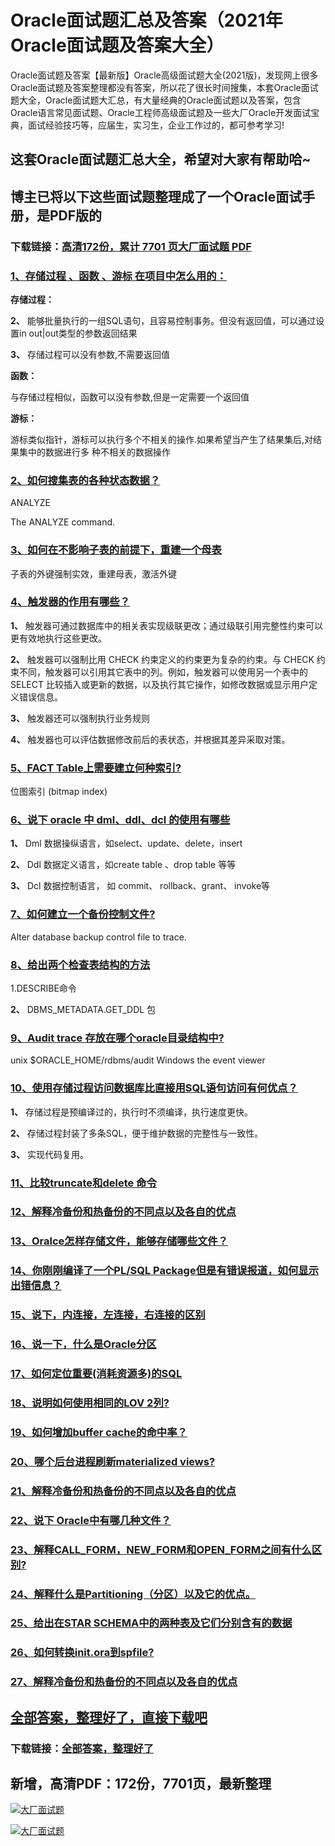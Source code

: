 # Oracle面试题汇总及答案（2021年Oracle面试题及答案大全）

Oracle面试题及答案【最新版】Oracle高级面试题大全(2021版)，发现网上很多Oracle面试题及答案整理都没有答案，所以花了很长时间搜集，本套Oracle面试题大全，Oracle面试题大汇总，有大量经典的Oracle面试题以及答案，包含Oracle语言常见面试题、Oracle工程师高级面试题及一些大厂Oracle开发面试宝典，面试经验技巧等，应届生，实习生，企业工作过的，都可参考学习!

## 这套Oracle面试题汇总大全，希望对大家有帮助哈~ 

## 博主已将以下这些面试题整理成了一个Oracle面试手册，是PDF版的

### 下载链接：[高清172份，累计 7701 页大厂面试题  PDF](https://github.com/javatechnorth/javanorth-itbooks/blob/master/docs/index.md)


### [1、存储过程 、函数 、游标 在项目中怎么用的：](https://gitee.com/souyunku/NewDevBooks/blob/master/docs/Oracle/Oracle面试题汇总及答案（2021年Oracle面试题及答案大全）.md#1存储过程-函数-游标-在项目中怎么用的：)  


**存储过程：**

**2、** 能够批量执行的一组SQL语句，且容易控制事务。但没有返回值，可以通过设置in out|out类型的参数返回结果

**3、** 存储过程可以没有参数,不需要返回值

**函数：**

与存储过程相似，函数可以没有参数,但是一定需要一个返回值

**游标：**

游标类似指针，游标可以执行多个不相关的操作.如果希望当产生了结果集后,对结果集中的数据进行多 种不相关的数据操作


### [2、如何搜集表的各种状态数据？](https://gitee.com/souyunku/NewDevBooks/blob/master/docs/Oracle/Oracle面试题汇总及答案（2021年Oracle面试题及答案大全）.md#2如何搜集表的各种状态数据)  


ANALYZE

The ANALYZE command.


### [3、如何在不影响子表的前提下，重建一个母表](https://gitee.com/souyunku/NewDevBooks/blob/master/docs/Oracle/Oracle面试题汇总及答案（2021年Oracle面试题及答案大全）.md#3如何在不影响子表的前提下重建一个母表)  


子表的外键强制实效，重建母表，激活外键


### [4、触发器的作用有哪些？](https://gitee.com/souyunku/NewDevBooks/blob/master/docs/Oracle/Oracle面试题汇总及答案（2021年Oracle面试题及答案大全）.md#4触发器的作用有哪些)  


**1、** 触发器可通过数据库中的相关表实现级联更改；通过级联引用完整性约束可以更有效地执行这些更改。

**2、** 触发器可以强制比用 CHECK 约束定义的约束更为复杂的约束。与 CHECK 约束不同，触发器可以引用其它表中的列。例如，触发器可以使用另一个表中的 SELECT 比较插入或更新的数据，以及执行其它操作，如修改数据或显示用户定义错误信息。

**3、** 触发器还可以强制执行业务规则

**4、** 触发器也可以评估数据修改前后的表状态，并根据其差异采取对策。


### [5、FACT Table上需要建立何种索引?](https://gitee.com/souyunku/NewDevBooks/blob/master/docs/Oracle/Oracle面试题汇总及答案（2021年Oracle面试题及答案大全）.md#5fact-table上需要建立何种索引)  


位图索引 (bitmap index)


### [6、说下 oracle 中 dml、ddl、dcl 的使用有哪些](https://gitee.com/souyunku/NewDevBooks/blob/master/docs/Oracle/Oracle面试题汇总及答案（2021年Oracle面试题及答案大全）.md#6说下-oracle-中-dmlddldcl-的使用有哪些)  


**1、** Dml 数据操纵语言，如select、update、delete，insert

**2、** Ddl 数据定义语言，如create table 、drop table 等等

**3、** Dcl 数据控制语言， 如 commit、 rollback、grant、 invoke等


### [7、如何建立一个备份控制文件?](https://gitee.com/souyunku/NewDevBooks/blob/master/docs/Oracle/Oracle面试题汇总及答案（2021年Oracle面试题及答案大全）.md#7如何建立一个备份控制文件)  


Alter database backup control file to trace.


### [8、给出两个检查表结构的方法](https://gitee.com/souyunku/NewDevBooks/blob/master/docs/Oracle/Oracle面试题汇总及答案（2021年Oracle面试题及答案大全）.md#8给出两个检查表结构的方法)  


1.DESCRIBE命令

**2、** DBMS_METADATA.GET_DDL 包


### [9、Audit trace 存放在哪个oracle目录结构中?](https://gitee.com/souyunku/NewDevBooks/blob/master/docs/Oracle/Oracle面试题汇总及答案（2021年Oracle面试题及答案大全）.md#9audit-trace-存放在哪个oracle目录结构中)  


unix $ORACLE_HOME/rdbms/audit Windows the event viewer


### [10、使用存储过程访问数据库比直接用SQL语句访问有何优点？](https://gitee.com/souyunku/NewDevBooks/blob/master/docs/Oracle/Oracle面试题汇总及答案（2021年Oracle面试题及答案大全）.md#10使用存储过程访问数据库比直接用sql语句访问有何优点)  


**1、** 存储过程是预编译过的，执行时不须编译，执行速度更快。

**2、** 存储过程封装了多条SQL，便于维护数据的完整性与一致性。

**3、** 实现代码复用。


### [11、比较truncate和delete 命令](https://gitee.com/souyunku/NewDevBooks/blob/master/docs/Oracle/Oracle面试题汇总及答案（2021年Oracle面试题及答案大全）.md#11比较truncate和delete-命令)  

### [12、解释冷备份和热备份的不同点以及各自的优点](https://gitee.com/souyunku/NewDevBooks/blob/master/docs/Oracle/Oracle面试题汇总及答案（2021年Oracle面试题及答案大全）.md#12解释冷备份和热备份的不同点以及各自的优点)  

### [13、Oralce怎样存储文件，能够存储哪些文件？](https://gitee.com/souyunku/NewDevBooks/blob/master/docs/Oracle/Oracle面试题汇总及答案（2021年Oracle面试题及答案大全）.md#13oralce怎样存储文件能够存储哪些文件)  

### [14、你刚刚编译了一个PL/SQL Package但是有错误报道，如何显示出错信息？](https://gitee.com/souyunku/NewDevBooks/blob/master/docs/Oracle/Oracle面试题汇总及答案（2021年Oracle面试题及答案大全）.md#14你刚刚编译了一个pl/sql-package但是有错误报道如何显示出错信息)  

### [15、说下，内连接，左连接，右连接的区别](https://gitee.com/souyunku/NewDevBooks/blob/master/docs/Oracle/Oracle面试题汇总及答案（2021年Oracle面试题及答案大全）.md#15说下内连接左连接右连接的区别)  

### [16、说一下，什么是Oracle分区](https://gitee.com/souyunku/NewDevBooks/blob/master/docs/Oracle/Oracle面试题汇总及答案（2021年Oracle面试题及答案大全）.md#16说一下什么是oracle分区)  

### [17、如何定位重要(消耗资源多)的SQL](https://gitee.com/souyunku/NewDevBooks/blob/master/docs/Oracle/Oracle面试题汇总及答案（2021年Oracle面试题及答案大全）.md#17如何定位重要消耗资源多的sql)  

### [18、说明如何使用相同的LOV 2列?](https://gitee.com/souyunku/NewDevBooks/blob/master/docs/Oracle/Oracle面试题汇总及答案（2021年Oracle面试题及答案大全）.md#18说明如何使用相同的lov-2列)  

### [19、如何增加buffer cache的命中率？](https://gitee.com/souyunku/NewDevBooks/blob/master/docs/Oracle/Oracle面试题汇总及答案（2021年Oracle面试题及答案大全）.md#19如何增加buffer-cache的命中率)  

### [20、哪个后台进程刷新materialized views?](https://gitee.com/souyunku/NewDevBooks/blob/master/docs/Oracle/Oracle面试题汇总及答案（2021年Oracle面试题及答案大全）.md#20哪个后台进程刷新materialized-views)  

### [21、解释冷备份和热备份的不同点以及各自的优点](https://gitee.com/souyunku/NewDevBooks/blob/master/docs/Oracle/Oracle面试题汇总及答案（2021年Oracle面试题及答案大全）.md#21解释冷备份和热备份的不同点以及各自的优点)  

### [22、说下 Oracle中有哪几种文件？](https://gitee.com/souyunku/NewDevBooks/blob/master/docs/Oracle/Oracle面试题汇总及答案（2021年Oracle面试题及答案大全）.md#22说下-oracle中有哪几种文件)  

### [23、解释CALL_FORM，NEW_FORM和OPEN_FORM之间有什么区别?](https://gitee.com/souyunku/NewDevBooks/blob/master/docs/Oracle/Oracle面试题汇总及答案（2021年Oracle面试题及答案大全）.md#23解释call_formnew_form和open_form之间有什么区别)  

### [24、解释什么是Partitioning（分区）以及它的优点。](https://gitee.com/souyunku/NewDevBooks/blob/master/docs/Oracle/Oracle面试题汇总及答案（2021年Oracle面试题及答案大全）.md#24解释什么是partitioning分区以及它的优点。)  

### [25、给出在STAR SCHEMA中的两种表及它们分别含有的数据](https://gitee.com/souyunku/NewDevBooks/blob/master/docs/Oracle/Oracle面试题汇总及答案（2021年Oracle面试题及答案大全）.md#25给出在star-schema中的两种表及它们分别含有的数据)  

### [26、如何转换init.ora到spfile?](https://gitee.com/souyunku/NewDevBooks/blob/master/docs/Oracle/Oracle面试题汇总及答案（2021年Oracle面试题及答案大全）.md#26如何转换initora到spfile)  

### [27、解释冷备份和热备份的不同点以及各自的优点](https://gitee.com/souyunku/NewDevBooks/blob/master/docs/Oracle/Oracle面试题汇总及答案（2021年Oracle面试题及答案大全）.md#27解释冷备份和热备份的不同点以及各自的优点)  





## [全部答案，整理好了，直接下载吧](https://gitee.com/souyunku/DevBooks/blob/master/docs/daan.md)

### 下载链接：[全部答案，整理好了](https://gitee.com/souyunku/NewDevBooks/blob/master/docs/daan.md)




## 新增，高清PDF：172份，7701页，最新整理

[![大厂面试题](https://www.souyunku.com/wp-content/uploads/weixin/mst.png "架构师专栏")](https://github.com/javatechnorth/javanorth-itbooks/blob/master/image/面试题.png "架构师专栏")

[![大厂面试题](https://github.com/javatechnorth/javanorth-itbooks/blob/master/image/面试题.png "架构师专栏")](https://github.com/javatechnorth/javanorth-itbooks/blob/master/image/面试题.png "架构师专栏")
